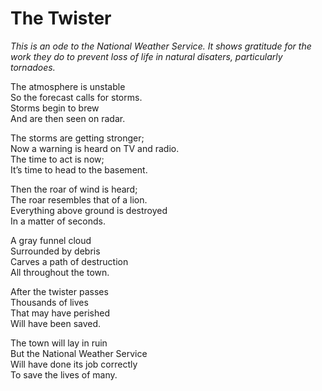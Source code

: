 # The Twister

*This is an ode to the National Weather Service. It shows gratitude for the work they do to prevent loss of life in natural disaters, particularly tornadoes.*

The atmosphere is unstable  
So the forecast calls for storms.  
Storms begin to brew  
And are then seen on radar.

The storms are getting stronger;  
Now a warning is heard on TV and radio.  
The time to act is now;  
It’s time to head to the basement.

Then the roar of wind is heard;  
The roar resembles that of a lion.  
Everything above ground is destroyed  
In a matter of seconds.

A gray funnel cloud  
Surrounded by debris  
Carves a path of destruction  
All throughout the town.

After the twister passes  
Thousands of lives  
That may have perished  
Will have been saved.  

The town will lay in ruin  
But the National Weather Service  
Will have done its job correctly  
To save the lives of many.
